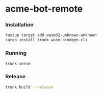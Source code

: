 # acme-bot-remote

### Installation

```bash
rustup target add wasm32-unknown-unknown
cargo install trunk wasm-bindgen-cli
```

### Running

```bash
trunk serve
```

### Release

```bash
trunk build --release
```
